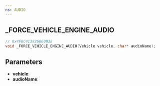 ```yaml
---
ns: AUDIO
---
```

## _FORCE_VEHICLE_ENGINE_AUDIO

```c
// 0x4F0C413926060B38
void _FORCE_VEHICLE_ENGINE_AUDIO(Vehicle vehicle, char* audioName);
```

## Parameters
* **vehicle**:
* **audioName**:
